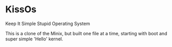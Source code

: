 # KissOs
Keep It Simple Stupid Operating System

This is a clone of the Minix, but built one file at a time, starting with boot and super simple 'Hello' kernel.

